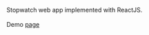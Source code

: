Stopwatch web app implemented with ReactJS.
<br/><br/>
Demo <a target="_blank" href="https://stopwatchapp.netlify.com">page<a/>
  
